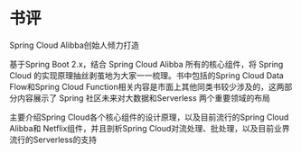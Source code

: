 
# 书评

Spring Cloud Alibba创始人倾力打造

基于Spring Boot 2.x，结合 Spring Cloud Alibba 所有的核心组件，将 Spring Cloud 的实现原理抽丝剥茧地为大家一一梳理。书中包括的Spring Cloud Data Flow和Spring Cloud Function相关内容是市面上其他同类书较少涉及的，这两部分内容展示了 Spring 社区未来对大数据和Serverless 两个重要领域的布局

主要介绍Spring Cloud各个核心组件的设计原理，以及目前流行的Spring Cloud Alibba和 Netflix组件，并且剖析Spring Cloud对流处理、批处理，以及目前业界流行的Serverless的支持
